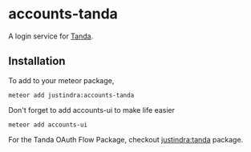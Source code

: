 # accounts-tanda

A login service for [Tanda](https://www.tanda.co/).

## Installation

To add to your meteor package,

    meteor add justindra:accounts-tanda

Don't forget to add accounts-ui to make life easier

    meteor add accounts-ui

For the Tanda OAuth Flow Package, checkout [justindra:tanda](https://github.com/justindra/meteor-tanda) package.
